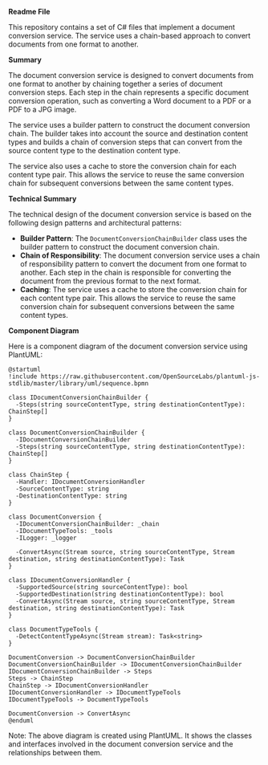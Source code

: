 **Readme File**

This repository contains a set of C# files that implement a document conversion service. The service uses a chain-based approach to convert documents from one format to another.

**Summary**

The document conversion service is designed to convert documents from one format to another by chaining together a series of document conversion steps. Each step in the chain represents a specific document conversion operation, such as converting a Word document to a PDF or a PDF to a JPG image.

The service uses a builder pattern to construct the document conversion chain. The builder takes into account the source and destination content types and builds a chain of conversion steps that can convert from the source content type to the destination content type.

The service also uses a cache to store the conversion chain for each content type pair. This allows the service to reuse the same conversion chain for subsequent conversions between the same content types.

**Technical Summary**

The technical design of the document conversion service is based on the following design patterns and architectural patterns:

* **Builder Pattern**: The `DocumentConversionChainBuilder` class uses the builder pattern to construct the document conversion chain.
* **Chain of Responsibility**: The document conversion service uses a chain of responsibility pattern to convert the document from one format to another. Each step in the chain is responsible for converting the document from the previous format to the next format.
* **Caching**: The service uses a cache to store the conversion chain for each content type pair. This allows the service to reuse the same conversion chain for subsequent conversions between the same content types.

**Component Diagram**

Here is a component diagram of the document conversion service using PlantUML:
```plantuml
@startuml
!include https://raw.githubusercontent.com/OpenSourceLabs/plantuml-js-stdlib/master/library/uml/sequence.bpmn

class IDocumentConversionChainBuilder {
  -Steps(string sourceContentType, string destinationContentType): ChainStep[]
}

class DocumentConversionChainBuilder {
  -IDocumentConversionChainBuilder
  -Steps(string sourceContentType, string destinationContentType): ChainStep[]
}

class ChainStep {
  -Handler: IDocumentConversionHandler
  -SourceContentType: string
  -DestinationContentType: string
}

class DocumentConversion {
  -IDocumentConversionChainBuilder: _chain
  -IDocumentTypeTools: _tools
  -ILogger: _logger

  -ConvertAsync(Stream source, string sourceContentType, Stream destination, string destinationContentType): Task
}

class IDocumentConversionHandler {
  -SupportedSource(string sourceContentType): bool
  -SupportedDestination(string destinationContentType): bool
  -ConvertAsync(Stream source, string sourceContentType, Stream destination, string destinationContentType): Task
}

class DocumentTypeTools {
  -DetectContentTypeAsync(Stream stream): Task<string>
}

DocumentConversion -> DocumentConversionChainBuilder
DocumentConversionChainBuilder -> IDocumentConversionChainBuilder
IDocumentConversionChainBuilder -> Steps
Steps -> ChainStep
ChainStep -> IDocumentConversionHandler
IDocumentConversionHandler -> IDocumentTypeTools
IDocumentTypeTools -> DocumentTypeTools

DocumentConversion -> ConvertAsync
@enduml
```
Note: The above diagram is created using PlantUML. It shows the classes and interfaces involved in the document conversion service and the relationships between them.